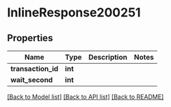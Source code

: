 # InlineResponse200251

## Properties
Name | Type | Description | Notes
------------ | ------------- | ------------- | -------------
**transaction_id** | **int** |  | 
**wait_second** | **int** |  | 

[[Back to Model list]](../README.md#documentation-for-models) [[Back to API list]](../README.md#documentation-for-api-endpoints) [[Back to README]](../README.md)

